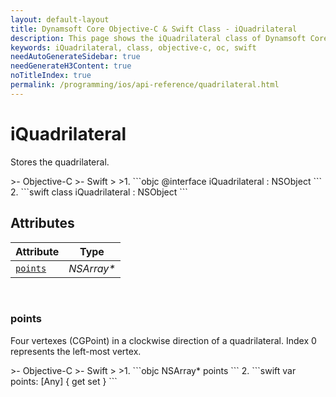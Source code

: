 ```yaml
---
layout: default-layout
title: Dynamsoft Core Objective-C & Swift Class - iQuadrilateral
description: This page shows the iQuadrilateral class of Dynamsoft Core for iOS SDK.
keywords: iQuadrilateral, class, objective-c, oc, swift
needAutoGenerateSidebar: true
needGenerateH3Content: true
noTitleIndex: true
permalink: /programming/ios/api-reference/quadrilateral.html
---
```



# iQuadrilateral

Stores the quadrilateral.  

<div class="sample-code-prefix"></div>
>- Objective-C
>- Swift
>
>1. 
```objc
@interface iQuadrilateral : NSObject 
```
2. 
```swift
class iQuadrilateral : NSObject
```

## Attributes
  
| Attribute | Type |
|---------- | ---- |
| [`points`](#points) | *NSArray\** |

&nbsp;

### points

Four vertexes (CGPoint) in a clockwise direction of a quadrilateral. Index 0 represents the left-most vertex.

<div class="sample-code-prefix"></div>
>- Objective-C
>- Swift
>
>1. 
```objc
NSArray* points
```
2. 
```swift
var points: [Any] { get set }
```
